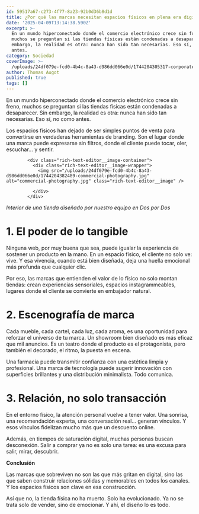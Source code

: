 ```yaml
---
id: 59517a67-c273-4f77-8a23-92b0d36b8d1d
title: ¿Por qué las marcas necesitan espacios físicos en plena era digital?
date: '2025-04-09T13:14:38.590Z'
excerpt: >-
  En un mundo hiperconectado donde el comercio electrónico crece sin freno,
  muchos se preguntan si las tiendas físicas están condenadas a desaparecer. Sin
  embargo, la realidad es otra: nunca han sido tan necesarias. Eso sí, no como
  antes.
category: Sociedad
coverImage: >-
  /uploads/24df079e-fcd0-4b4c-8a43-d986dd066e0d/1744204305317-corporate-branding.jpg
author: Thomas Augot
published: true
tags: []
---
```

<p>En un mundo hiperconectado donde el comercio electrónico crece sin freno, muchos se preguntan si las tiendas físicas están condenadas a desaparecer. Sin embargo, la realidad es otra: nunca han sido tan necesarias. Eso sí, no como antes.</p>
<p>Los espacios físicos han dejado de ser simples puntos de venta para convertirse en verdaderas herramientas de branding. Son el lugar donde una marca puede expresarse sin filtros, donde el cliente puede tocar, oler, escuchar… y sentir.</p>
<p></p>

            <div class="rich-text-editor__image-container">
              <div class="rich-text-editor__image-wrapper">
                <img src="/uploads/24df079e-fcd0-4b4c-8a43-d986dd066e0d/1744204382489-commercial-photography.jpg" alt="commercial-photography.jpg" class="rich-text-editor__image" />
                
              </div>
            </div>
          
<p><em>Interior de una tienda diseñado por nuestro equipo en Dos por Dos</em></p>
<p></p>
<h1>1. El poder de lo tangible</h1>
<p>Ninguna web, por muy buena que sea, puede igualar la experiencia de sostener un producto en la mano. En un espacio físico, el cliente no solo ve: vive. Y esa vivencia, cuando está bien diseñada, deja una huella emocional más profunda que cualquier clic.</p>
<p>Por eso, las marcas que entienden el valor de lo físico no solo montan tiendas: crean experiencias sensoriales, espacios instagrammeables, lugares donde el cliente se convierte en embajador natural.</p>
<h1>2. Escenografía de marca</h1>
<p>Cada mueble, cada cartel, cada luz, cada aroma, es una oportunidad para reforzar el universo de tu marca. Un showroom bien diseñado es más eficaz que mil anuncios. Es un teatro donde el producto es el protagonista, pero también el decorado, el ritmo, la puesta en escena.</p>
<p>Una farmacia puede transmitir confianza con una estética limpia y profesional. Una marca de tecnología puede sugerir innovación con superficies brillantes y una distribución minimalista. Todo comunica.</p>
<h1>3. Relación, no solo transacción</h1>
<p>En el entorno físico, la atención personal vuelve a tener valor. Una sonrisa, una recomendación experta, una conversación real… generan vínculos. Y esos vínculos fidelizan mucho más que un descuento online.</p>
<p>Además, en tiempos de saturación digital, muchas personas buscan desconexión. Salir a comprar ya no es solo una tarea: es una excusa para salir, mirar, descubrir.</p>
<p></p>
<p><strong>Conclusión</strong></p>
<p>Las marcas que sobreviven no son las que más gritan en digital, sino las que saben construir relaciones sólidas y memorables en todos los canales. Y los espacios físicos son clave en esa construcción.</p>
<p>Así que no, la tienda física no ha muerto. Solo ha evolucionado. Ya no se trata solo de vender, sino de emocionar. Y ahí, el diseño lo es todo.</p>
